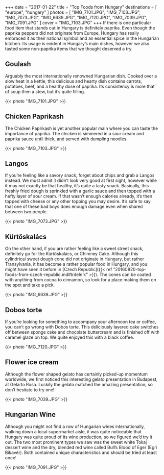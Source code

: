 +++
date   = "2017-01-22"
title  = "Top Foods from Hungary"
destinations = [ "europe", "hungary" ]
photos = [
  "IMG_7101.JPG", "IMG_7103.JPG", "IMG_7073.JPG", "IMG_6639.JPG", "IMG_7120.JPG",
  "IMG_7039.JPG", "IMG_7091.JPG"
]
cover = "IMG_7103.JPG"
+++
If there is one particular food item that stands out in Hungary is definitely paprika. Even though the paprika peppers did not originate from Europe, Hungary has really embraced it as their national symbol and an essential spice in the Hungarian kitchen. Its usage is evident in Hungary’s main dishes, however we also tasted some non-paprika items that we thought deserved a try.
<!--more-->

## Goulash
Arguably the most internationally renowned Hungarian dish. Cooked over a slow heat in a kettle, this delicious and hearty dish contains carrots, potatoes, beef, and a healthy dose of paprika. Its consistency is more that of soup then a stew, but it’s quite filling.

{{< photo "IMG_7101.JPG" >}}

## Chicken Paprikash
The Chicken Paprikash is yet another popular main where you can taste the importance of paprika. The chicken is simmered in a sour cream and paprika sauce until thick, and served with dumpling noodles.

{{< photo "IMG_7103.JPG" >}}

## Langos
If you’re feeling like a savory snack, forget about chips and grab a Langos instead. We must admit it didn’t look very good at first sight, however while it may not exactly be that healthy, it’s quite a tasty snack. Basically, this freshly fried dough is sprinkled with a garlic sauce and then topped with a hefty layer of sour cream. If that wasn’t enough calories already, it’s then topped with cheese or any other topping you may desire. It’s safe to say that one of these bad boys does enough damage even when shared between two people.

{{< photo "IMG_7073.JPG" >}}

## Kürtőskalács
On the other hand, if you are rather feeling like a sweet street snack, definitely go for the Kürtőskalács, or Chimney Cake. Although this cylindrical sweet dough cone did not originate in Hungary, but rather Transylvania, it has become a rather popular food in Hungary, and you might have seen it before in [Czech Republic]({{< ref "20160820-top-foods-from-czech-republic.md#trdelník" >}}). The cones can be coated with anything from cocoa to cinnamon, so look for a place making them on the spot and take a pick.

{{< photo "IMG_6639.JPG" >}}

## Dobos torte
If you’re looking for something to accompany your afternoon tea or coffee, you can’t go wrong with Dobos torte. This deliciously layered cake switches off between sponge cake and chocolate buttercream and is finished off with caramel glaze on top. We quite enjoyed this with a black coffee.

{{< photo "IMG_7120.JPG" >}}

## Flower ice cream
Although the flower shaped gelato has certainly picked-up momentum worldwide, we first noticed this interesting gelato presentation in Budapest, at Gelarto Rosa. Luckily the gelato matched the amazing presentation, so don’t hesitate to try one!

{{< photo "IMG_7039.JPG" >}}

## Hungarian Wine
Although you might not find a row of Hungarian wines internationally, walking down a local supermarket aisle, it was quite noticeable that Hungary was quite proud of its wine production, so we figured we’d try it out. The two most prominent types we saw was the sweet white Tokaj dessert wine and the dry, blended red wine called Bull’s Blood of Eger (Egri Bikavér). Both contained unique characteristics and should be tried at least once!

{{< photo "IMG_7091.JPG" >}}